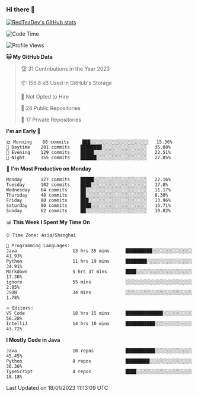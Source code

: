 ### Hi there 👋

<!--
**RedTeaDev/RedTeaDev** is a ✨ _special_ ✨ repository because its `README.md` (this file) appears on your GitHub profile.

Here are some ideas to get you started:

- 🔭 I’m currently working on ...
- 🌱 I’m currently learning ...
- 👯 I’m looking to collaborate on ...
- 🤔 I’m looking for help with ...
- 💬 Ask me about ...
- 📫 How to reach me: ...
- 😄 Pronouns: ...
- ⚡ Fun fact: ...
-->

<!--
[![wakatime](https://wakatime.com/badge/user/6b101ed0-04c0-4490-9283-eb61f2efff96.svg)](https://wakatime.com/@6b101ed0-04c0-4490-9283-eb61f2efff96)
!-->

[![RedTeaDev's GitHub stats](https://github-readme-stats.vercel.app/api?username=RedTeaDev)](https://github.com/anuraghazra/github-readme-stats)
<!--
[![willianrod's wakatime stats](https://github-readme-stats.vercel.app/api/wakatime?username=RedTeaDev)](https://github.com/anuraghazra/github-readme-stats)
!-->
<!--START_SECTION:waka-->
![Code Time](http://img.shields.io/badge/Code%20Time-1%2C153%20hrs%2048%20mins-blue)

![Profile Views](http://img.shields.io/badge/Profile%20Views-1-blue)

**🐱 My GitHub Data** 

> 🏆 31 Contributions in the Year 2023
 > 
> 📦 156.8 kB Used in GitHub's Storage 
 > 
> 🚫 Not Opted to Hire
 > 
> 📜 28 Public Repositories 
 > 
> 🔑 17 Private Repositories  
 > 
**I'm an Early 🐤** 

```text
🌞 Morning    88 commits     ███░░░░░░░░░░░░░░░░░░░░░░   15.36% 
🌆 Daytime    201 commits    ████████░░░░░░░░░░░░░░░░░   35.08% 
🌃 Evening    129 commits    █████░░░░░░░░░░░░░░░░░░░░   22.51% 
🌙 Night      155 commits    ██████░░░░░░░░░░░░░░░░░░░   27.05%

```
📅 **I'm Most Productive on Monday** 

```text
Monday       127 commits    █████░░░░░░░░░░░░░░░░░░░░   22.16% 
Tuesday      102 commits    ████░░░░░░░░░░░░░░░░░░░░░   17.8% 
Wednesday    64 commits     ██░░░░░░░░░░░░░░░░░░░░░░░   11.17% 
Thursday     48 commits     ██░░░░░░░░░░░░░░░░░░░░░░░   8.38% 
Friday       80 commits     ███░░░░░░░░░░░░░░░░░░░░░░   13.96% 
Saturday     90 commits     ████░░░░░░░░░░░░░░░░░░░░░   15.71% 
Sunday       62 commits     ██░░░░░░░░░░░░░░░░░░░░░░░   10.82%

```


📊 **This Week I Spent My Time On** 

```text
⌚︎ Time Zone: Asia/Shanghai

💬 Programming Languages: 
Java                     13 hrs 35 mins      ██████████░░░░░░░░░░░░░░░   41.93% 
Python                   11 hrs 19 mins      ████████░░░░░░░░░░░░░░░░░   34.91% 
Markdown                 5 hrs 37 mins       ████░░░░░░░░░░░░░░░░░░░░░   17.36% 
ignore                   55 mins             ░░░░░░░░░░░░░░░░░░░░░░░░░   2.85% 
JSON                     34 mins             ░░░░░░░░░░░░░░░░░░░░░░░░░   1.78%

🔥 Editors: 
VS Code                  18 hrs 15 mins      ██████████████░░░░░░░░░░░   56.28% 
IntelliJ                 14 hrs 10 mins      ███████████░░░░░░░░░░░░░░   43.72%

```

**I Mostly Code in Java** 

```text
Java                     10 repos            ███████████░░░░░░░░░░░░░░   45.45% 
Python                   8 repos             █████████░░░░░░░░░░░░░░░░   36.36% 
TypeScript               4 repos             ████░░░░░░░░░░░░░░░░░░░░░   18.18%

```



 Last Updated on 18/01/2023 11:13:09 UTC
<!--END_SECTION:waka-->


